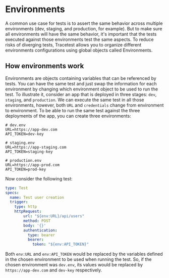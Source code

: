 # Environments

A common use case for tests is to assert the same behavior across multiple environments (dev, staging, and production, for example). But to make sure all environments will have the same behavior, it's important that the tests executed against those environments test the same aspects. To reduce risks of diverging tests, Tracetest allows you to organize different environments configurations using global objects called Environments.

## How environments work

Environments are objects containing variables that can be referenced by tests. You can have the same test and just swap the information for each environment by changing which environment object to be used to run the test. To illustrate it, consider an app that is deployed in three stages: `dev`, `staging`, and `production`. We can execute the same test in all those environments, however, both `URL` and `credentials` change from environment to environment. To be able to run the same test against the three deployments of the app, you can create three environments:

```dotenv
# dev.env
URL=https://app-dev.com
API_TOKEN=dev-key
```

```dotenv
# staging.env
URL=https://app-staging.com
API_TOKEN=staging-key
```

```dotenv
# production.env
URL=https://app-prod.com
API_TOKEN=prod-key
```

Now consider the following test:

```yaml
type: Test
specs:
  name: Test user creation
  trigger:
    type: http
    httpRequest:
        url: "${env:URL}/api/users"
        method: POST
        body: '{}'
        authentication:
          type: bearer
          bearer:
            token: "${env:API_TOKEN}"
```

Both `env:URL` and `env:API_TOKEN` would be replaced by the variables defined in the chosen environment to be used when running the test. So, if the chosen environment was `dev.env`, its values would be replaced by `https://app-dev.com` and `dev-key` respectively.

